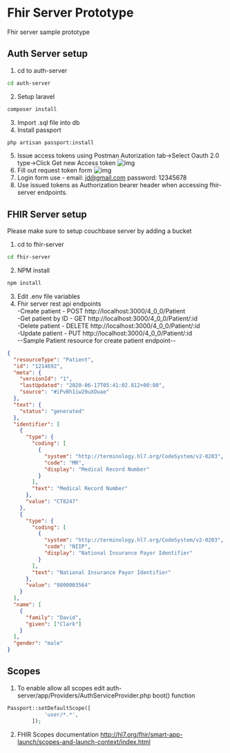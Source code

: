# Fhir Server Prototype

Fhir server sample prototype

## Auth Server setup

1. cd to auth-server

```bash
cd auth-server
```

2. Setup laravel

```bash
composer install
```

3. Import .sql file into db
4. Install passport

```bash
php artisan passport:install
```

5. Issue access tokens using Postman Autorization tab->Select Oauth 2.0 type->Click Get new Access token
   ![img](https://i.ibb.co/6XmD0pM/instruction.png)
6. Fill out request token form
   ![img](https://i.ibb.co/j6j0Dqy/issue-tokens.png)
7. Login form use - email: jd@gmail.com password: 12345678
8. Use issued tokens as Authorization bearer header when accessing fhir-server endpoints.

## FHIR Server setup

Please make sure to setup couchbase server by adding a bucket

1. cd to fhir-server

```bash
cd fhir-server
```

2. NPM install

```bash
npm install
```

3. Edit .env file variables
4. Fhir server rest api endpoints\
   -Create patient - POST http://localhost:3000/4_0_0/Patient \
   -Get patient by ID - GET http://localhost:3000/4_0_0/Patient/:id \
   -Delete patient - DELETE http://localhost:3000/4_0_0/Patient/:id \
   -Update patient - PUT http://localhost:3000/4_0_0/Patient/:id \
   --Sample Patient resource for create patient endpoint--

```json
{
  "resourceType": "Patient",
  "id": "1214692",
  "meta": {
    "versionId": "1",
    "lastUpdated": "2020-06-17T05:41:02.812+00:00",
    "source": "#iPvBh1iw20uXOuae"
  },
  "text": {
    "status": "generated"
  },
  "identifier": [
    {
      "type": {
        "coding": [
          {
            "system": "http://terminology.hl7.org/CodeSystem/v2-0203",
            "code": "MR",
            "display": "Medical Record Number"
          }
        ],
        "text": "Medical Record Number"
      },
      "value": "CT8247"
    },
    {
      "type": {
        "coding": [
          {
            "system": "http://terminology.hl7.org/CodeSystem/v2-0203",
            "code": "NIIP",
            "display": "National Insurance Payor Identifier"
          }
        ],
        "text": "National Insurance Payor Identifier"
      },
      "value": "9800003564"
    }
  ],
  "name": [
    {
      "family": "David",
      "given": ["Clark"]
    }
  ],
  "gender": "male"
}
```

## Scopes

1. To enable allow all scopes edit auth-server/app/Providers/AuthServiceProvider.php boot() function

```php
Passport::setDefaultScope([
            'user/*.*',
        ]);
```

2. FHIR Scopes documentation <http://hl7.org/fhir/smart-app-launch/scopes-and-launch-context/index.html>
